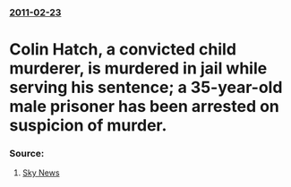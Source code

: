### [2011-02-23](/news/2011/02/23/index.md)

# Colin Hatch, a convicted child murderer, is murdered in jail while serving his sentence; a 35-year-old male prisoner has been arrested on suspicion of murder. 




### Source:

1. [Sky News](http://news.sky.com/skynews/Home/UK-News/Colin-Hatch-Inmate-Arrested-Over-Murder-Of-A-Child-Killer-At-Full-Sutton-Prison-Near-York/Article/201102415939213?lpos=UK_News_First_Home_Article_Teaser_Region_4&lid=ARTICLE_15939213_Colin_Hatch%3A_Inmate_Arrested_Over_Murder_Of_A_Child_Killer_At_Full_Sutton_Prison_Near_York)
